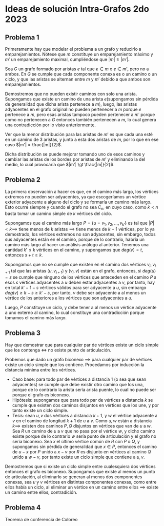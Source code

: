 # Ideas de solución Intra-Grafos 2do 2023

## Problema 1

Primeramente hay que modelar el problema a un grafo y reducirlo a emparejamientos. Nótese que $m$ constituye un emparejamiento máximo y $m'$ un emparejamiento maximal, cumpliéndose que $|m| \ge |m'|$.

Sea $G$ un grafo formado por aristas $e$ tal que $e \in m$ o $e \in m'$, pero no a ambos. En $G$ se cumple que cada componente conexa es o un camino o un ciclo, y que las aristas se alternan entre $m$ y $m'$ debido a que ambos son emparejamientos.

Demostremos que no pueden existir caminos con solo una arista. Supongamos que existe un camino de una arista $e$(supongamos sin pérdida de generalidad que dicha arista pertenece a $m$), luego, las aristas adyacentes en el grafo original no pueden pertenecer a $m$ porque $e$ pertenece a $m$, pero esas aristas tampoco pueden pertenecer a $m'$ porque como no pertenecen a $G$ entonces también pertenecen a $m$, lo cual genera una contradicción por lo visto anteriormente.

Ver que la menor distribución para las aristas de $m'$ es que cada una esté en un camino de 3 aristas, y junto a esta dos aristas de $m$, por lo que en ese caso $|m'| = \frac{|m|}{2}$.

Dicha distribución se puede mejorar tomando uno de esos caminos y cambiar las aristas de los bordes por aristas de $m'$ y eliminando la del medio, lo cual provocaría que $|m'| \gt \frac{|m|}{2}$.

## Problema 2

La primera observación a hacer es que, en el camino más largo, los vértices extremos no pueden ser adyacentes, ya que escogeríamos un vértice exterior adyacente a alguno del ciclo y se formaría un camino más largo. Esto ocurre siempre y cuando el grafo no sea $C_n$, en cuyo caso, como $k\lt n$ basta tomar un camino simple de $k$ vértices del ciclo.

Supongamos que el camino más largo $P=\{u=v_1,v_2,\ldots,v_{k'}\}$ es tal que $|P| \lt k \implies$ tiene menos de $k$ aristas $\implies$ tiene menos de $k+1$ vértices, por lo ya demostrado, los vértices extremos no son adyacentes, sin embargo, todos sus adyacentes están en el camino, porque de lo contrario, habría un camino más largo al hacer un análisis análogo al anterior. Tenemos una cantidad $k'\le k$ vértices en el camino, y supongamos que $deg(v)=t$, entonces $s+t\ge k$.

Supongamos que no se cumple que existen en el camino dos vértices $v_i,v_{i+1}$ tal que las aristas $(u,v_{i+1})$ y $(v_i,v)$ están en el grafo, entonces, si $deg(u)=s$ se cumple que ninguno de los vértices que anteceden en el camino $P$ a esos $s$ vértices adyacentes a $u$ deben estar adyacentes a $v$, por tanto, hay en total $k'-1-s$ vértices válidos para ser adyacente a $u$, sin embargo $deg(v) \ge k-s \ge k'-s$, por tanto, $v$ debe ser adyacente a al menos un vértice de los anteriores a los vértices que son adyacentes a $u$.

Luego, $P$ constituye un ciclo, y debe tener a al menos un vértice adyacente a uno externo al camino, lo cual constituye una contradicción porque tomamos el camino más largo.


## Problema 3

Hay que demostrar que para cualquier par de vértices existe un ciclo simple que los contenga $\iff$ no existe punto de articulación.

Probemos que dado un grafo biconexo $\implies$ para cualquier par de vértices existe un ciclo simple que los contiene. Procedamos por inducción la distancia mínima entre los vértices.

- Caso base: para todo par de vértices a distancia 1 (o sea que sean adyacentes) se cumple que debe existir otro camino que los una, porque de lo contrario la arista sería arista puente, lo cual no puede ser porque el grafo es biconexo.
- Hipótesis: supongamos que para todo par de vértices a distancia $k$ se cumple que existen dos caminos disjuntos en vértices que los une, y por tanto existe un ciclo simple.
- Tesis: sean $u,v$ dos vértices a distancia $k+1$, y $w$ el vértice adyacente a $v$ en el camino de longitud $k+1$ de $u$ a $v$. Como $u,w$ están a distancia $k \implies$ existen dos caminos $P,Q$ disjuntos en vértices que van de $u$ a $w$. Sea $R$ un camino de $u$ a $v$ que no pasa por el vértice $w$, y dicho camino existe porque de lo contrario $w$ sería punto de articulación y el grafo no sería biconexo. Sea $x$ el último vértice común de $R$ con $P$ o $Q$, y supongamos sin pérdida de generalidad que $x \in P$, entonces el camino de $u-x$ por $P$ unido a $x-v$ por $R$ es disjunto en vértices al camino $Q$ unido a $w-v$, por tanto existe un ciclo simple que contiene a $u,v$.

Demostremos que si existe un ciclo simple entre cualesquiera dos vértices entonces el grafo es biconexo. Supongamos que existe al menos un punto de articulación, al eliminarlo se generan al menos dos componentes conexas, sea $u$ y $v$ vértices en distintas componentes conexas, como entre ellos había un ciclo, al eliminar un vértice en un camino entre ellos $\implies$ existe un camino entre ellos, contradición.

## Problema 4

Teorema de conferencia de Coloreo
